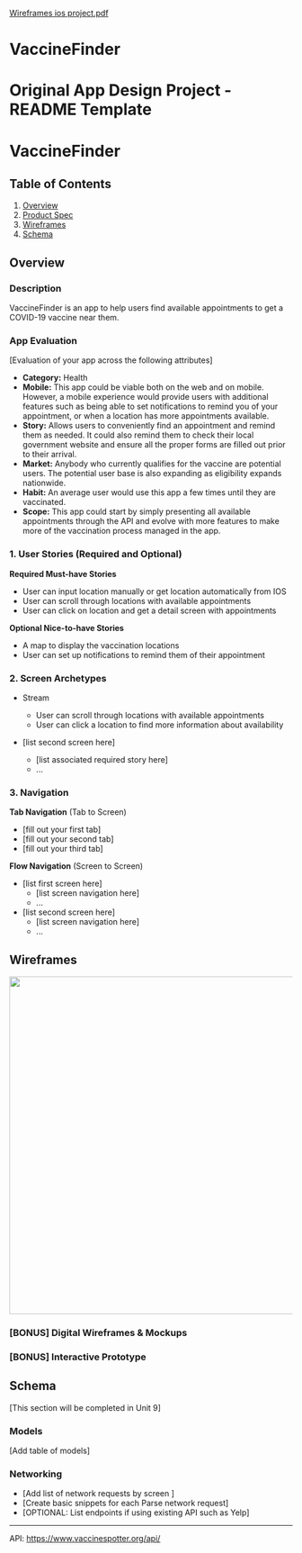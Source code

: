 [Wireframes ios project.pdf](https://github.com/vaxinators/VaccineFinder/files/6326675/Wireframes.ios.project.pdf)
# VaccineFinder
Original App Design Project - README Template
===

# VaccineFinder

## Table of Contents
1. [Overview](#Overview)
1. [Product Spec](#Product-Spec)
1. [Wireframes](#Wireframes)
2. [Schema](#Schema)

## Overview
### Description
VaccineFinder is an app to help users find available appointments to get a COVID-19 vaccine near them.

### App Evaluation
[Evaluation of your app across the following attributes]
- **Category:** Health
- **Mobile:** This app could be viable both on the web and on mobile. However, a mobile experience would provide users with additional features such as being able to set notifications to remind you of your appointment, or when a location has more appointments available. 
- **Story:** Allows users to conveniently find an appointment and remind them as needed. It could also remind them to check their local government website and ensure all the proper forms are filled out prior to their arrival.
- **Market:** Anybody who currently qualifies for the vaccine are potential users. The potential user base is also expanding as eligibility expands nationwide.
- **Habit:** An average user would use this app a few times until they are vaccinated.
- **Scope:** This app could start by simply presenting all available appointments through the API and evolve with more features to make more of the vaccination process managed in the app.

### 1. User Stories (Required and Optional)

**Required Must-have Stories**

* User can input location manually or get location automatically from IOS
* User can scroll through locations with available appointments
* User can click on location and get a detail screen with appointments

**Optional Nice-to-have Stories**
* A map to display the vaccination locations
* User can set up notifications to remind them of their appointment

### 2. Screen Archetypes

* Stream
   * User can scroll through locations with available appointments
   * User can click a location to find more information about availability

* [list second screen here]
   * [list associated required story here]
   * ...

### 3. Navigation

**Tab Navigation** (Tab to Screen)

* [fill out your first tab]
* [fill out your second tab]
* [fill out your third tab]

**Flow Navigation** (Screen to Screen)

* [list first screen here]
   * [list screen navigation here]
   * ...
* [list second screen here]
   * [list screen navigation here]
   * ...















## Wireframes

<img src="http://g.recordit.co/85cciCl1O0.gif" width=600>
		 	 	 		
			 		


### [BONUS] Digital Wireframes & Mockups

### [BONUS] Interactive Prototype

## Schema 
[This section will be completed in Unit 9]
### Models
[Add table of models]
### Networking
- [Add list of network requests by screen ]
- [Create basic snippets for each Parse network request]
- [OPTIONAL: List endpoints if using existing API such as Yelp]


---
API: https://www.vaccinespotter.org/api/
